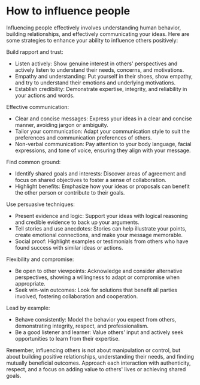 # How to influence people

Influencing people effectively involves understanding human behavior, building relationships, and effectively communicating your ideas. Here are some strategies to enhance your ability to influence others positively:

Build rapport and trust:

* Listen actively: Show genuine interest in others' perspectives and actively listen to understand their needs, concerns, and motivations.
* Empathy and understanding: Put yourself in their shoes, show empathy, and try to understand their emotions and underlying motivations.
* Establish credibility: Demonstrate expertise, integrity, and reliability in your actions and words.

Effective communication:

* Clear and concise messages: Express your ideas in a clear and concise manner, avoiding jargon or ambiguity.
* Tailor your communication: Adapt your communication style to suit the preferences and communication preferences of others.
* Non-verbal communication: Pay attention to your body language, facial expressions, and tone of voice, ensuring they align with your message.

Find common ground:

* Identify shared goals and interests: Discover areas of agreement and focus on shared objectives to foster a sense of collaboration.
* Highlight benefits: Emphasize how your ideas or proposals can benefit the other person or contribute to their goals.

Use persuasive techniques:

* Present evidence and logic: Support your ideas with logical reasoning and credible evidence to back up your arguments.
* Tell stories and use anecdotes: Stories can help illustrate your points, create emotional connections, and make your message memorable.
* Social proof: Highlight examples or testimonials from others who have found success with similar ideas or actions.

Flexibility and compromise:

* Be open to other viewpoints: Acknowledge and consider alternative perspectives, showing a willingness to adapt or compromise when appropriate.
* Seek win-win outcomes: Look for solutions that benefit all parties involved, fostering collaboration and cooperation.

Lead by example:

* Behave consistently: Model the behavior you expect from others, demonstrating integrity, respect, and professionalism.
* Be a good listener and learner: Value others' input and actively seek opportunities to learn from their expertise.

Remember, influencing others is not about manipulation or control, but about building positive relationships, understanding their needs, and finding mutually beneficial outcomes. Approach each interaction with authenticity, respect, and a focus on adding value to others' lives or achieving shared goals.
